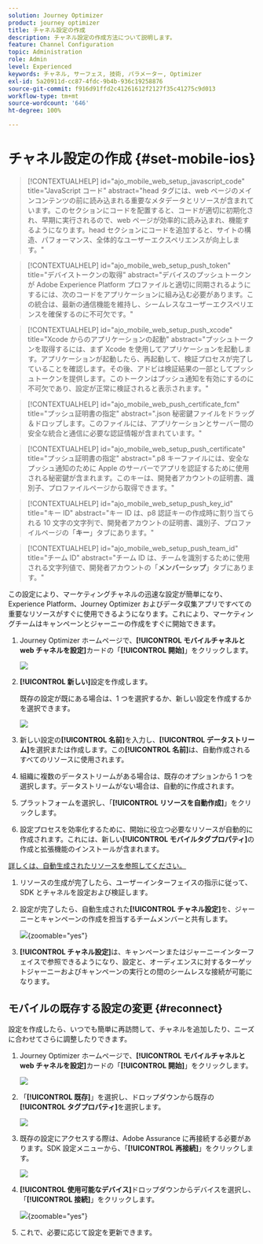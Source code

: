 ```yaml
---
solution: Journey Optimizer
product: journey optimizer
title: チャネル設定の作成
description: チャネル設定の作成方法について説明します。
feature: Channel Configuration
topic: Administration
role: Admin
level: Experienced
keywords: チャネル, サーフェス, 技術, パラメーター, Optimizer
exl-id: 5a20911d-cc87-4fdc-9b4b-936c19258876
source-git-commit: f916d91ffd2c41261612f2127f35c41275c9d013
workflow-type: tm+mt
source-wordcount: '646'
ht-degree: 100%

---
```


# チャネル設定の作成 {#set-mobile-ios}

>[!CONTEXTUALHELP]
>id="ajo_mobile_web_setup_javascript_code"
>title="JavaScript コード"
>abstract="head タグには、web ページのメインコンテンツの前に読み込まれる重要なメタデータとリソースが含まれています。このセクションにコードを配置すると、コードが適切に初期化され、早期に実行されるので、web ページが効率的に読み込まれ、機能するようになります。head セクションにコードを追加すると、サイトの構造、パフォーマンス、全体的なユーザーエクスペリエンスが向上します。"

>[!CONTEXTUALHELP]
>id="ajo_mobile_web_setup_push_token"
>title="デバイストークンの取得"
>abstract="デバイスのプッシュトークンが Adobe Experience Platform プロファイルと適切に同期されるようにするには、次のコードをアプリケーションに組み込む必要があります。この統合は、最新の通信機能を維持し、シームレスなユーザーエクスペリエンスを確保するのに不可欠です。"

>[!CONTEXTUALHELP]
>id="ajo_mobile_web_setup_push_xcode"
>title="Xcode からのアプリケーションの起動"
>abstract="プッシュトークンを取得するには、まず Xcode を使用してアプリケーションを起動します。アプリケーションが起動したら、再起動して、検証プロセスが完了していることを確認します。その後、アドビは検証結果の一部としてプッシュトークンを提供します。このトークンはプッシュ通知を有効にするのに不可欠であり、設定が正常に検証されると表示されます。"

>[!CONTEXTUALHELP]
>id="ajo_mobile_web_push_certificate_fcm"
>title="プッシュ証明書の指定"
>abstract=".json 秘密鍵ファイルをドラッグ＆ドロップします。このファイルには、アプリケーションとサーバー間の安全な統合と通信に必要な認証情報が含まれています。"

>[!CONTEXTUALHELP]
>id="ajo_mobile_web_setup_push_certificate"
>title="プッシュ証明書の指定"
>abstract=".p8 キーファイルには、安全なプッシュ通知のために Apple のサーバーでアプリを認証するために使用される秘密鍵が含まれます。このキーは、開発者アカウントの証明書、識別子、プロファイルページから取得できます。"

>[!CONTEXTUALHELP]
>id="ajo_mobile_web_setup_push_key_id"
>title="キー ID"
>abstract="キー ID は、p8 認証キーの作成時に割り当てられる 10 文字の文字列で、開発者アカウントの証明書、識別子、プロファイルページの「**キー**」タブにあります。"

>[!CONTEXTUALHELP]
>id="ajo_mobile_web_setup_push_team_id"
>title="チーム ID"
>abstract="チーム ID は、チームを識別するために使用される文字列値で、開発者アカウントの「**メンバーシップ**」タブにあります。"


この設定により、マーケティングチャネルの迅速な設定が簡単になり、Experience Platform、Journey Optimizer およびデータ収集アプリですべての重要なリソースがすぐに使用できるようになります。これにより、マーケティングチームはキャンペーンとジャーニーの作成をすぐに開始できます。

1. Journey Optimizer ホームページで、**[!UICONTROL モバイルチャネルと web チャネルを設定]**&#x200B;カードの「**[!UICONTROL 開始]**」をクリックします。

   ![](assets/guided-setup-config-1.png)

1. **[!UICONTROL 新しい]**&#x200B;設定を作成します。

   既存の設定が既にある場合は、1 つを選択するか、新しい設定を作成するかを選択できます。

   ![](assets/guided-setup-config-2.png)

1. 新しい設定の&#x200B;**[!UICONTROL 名前]**&#x200B;を入力し、**[!UICONTROL データストリーム]**&#x200B;を選択または作成します。この&#x200B;**[!UICONTROL 名前]**&#x200B;は、自動作成されるすべてのリソースに使用されます。

1. 組織に複数のデータストリームがある場合は、既存のオプションから 1 つを選択します。データストリームがない場合は、自動的に作成されます。

1. プラットフォームを選択し、「**[!UICONTROL リソースを自動作成]**」をクリックします。

1. 設定プロセスを効率化するために、開始に役立つ必要なリソースが自動的に作成されます。これには、新しい&#x200B;**[!UICONTROL モバイルタグプロパティ]**&#x200B;の作成と拡張機能のインストールが含まれます。

[詳しくは、自動生成されたリソースを参照してください。](set-mobile-config.md#auto-create-resources)

1. リソースの生成が完了したら、ユーザーインターフェイスの指示に従って、SDK とチャネルを設定および検証します。

1. 設定が完了したら、自動生成された&#x200B;**[!UICONTROL チャネル設定]**&#x200B;を、ジャーニーとキャンペーンの作成を担当するチームメンバーと共有します。

   ![](assets/guided-setup-config-ios-8.png){zoomable="yes"}

1. **[!UICONTROL チャネル設定]**&#x200B;は、キャンペーンまたはジャーニーインターフェイスで参照できるようになり、設定と、オーディエンスに対するターゲットジャーニーおよびキャンペーンの実行との間のシームレスな接続が可能になります。

## モバイルの既存する設定の変更 {#reconnect}

設定を作成したら、いつでも簡単に再訪問して、チャネルを追加したり、ニーズに合わせてさらに調整したりできます。

1. Journey Optimizer ホームページで、**[!UICONTROL モバイルチャネルと web チャネルを設定]**&#x200B;カードの「**[!UICONTROL 開始]**」をクリックします。

   ![](assets/guided-setup-config-1.png)

1. 「**[!UICONTROL 既存]**」を選択し、ドロップダウンから既存の&#x200B;**[!UICONTROL タグプロパティ]**&#x200B;を選択します。

   ![](assets/guided-setup-config-ios-9.png)

1. 既存の設定にアクセスする際は、Adobe Assurance に再接続する必要があります。SDK 設定メニューから、「**[!UICONTROL 再接続]**」をクリックします。

   ![](assets/guided-setup-config-ios-10.png)

1. **[!UICONTROL 使用可能なデバイス]**&#x200B;ドロップダウンからデバイスを選択し、「**[!UICONTROL 接続]**」をクリックします。

   ![](assets/guided-setup-config-ios-11.png){zoomable="yes"}

1. これで、必要に応じて設定を更新できます。
